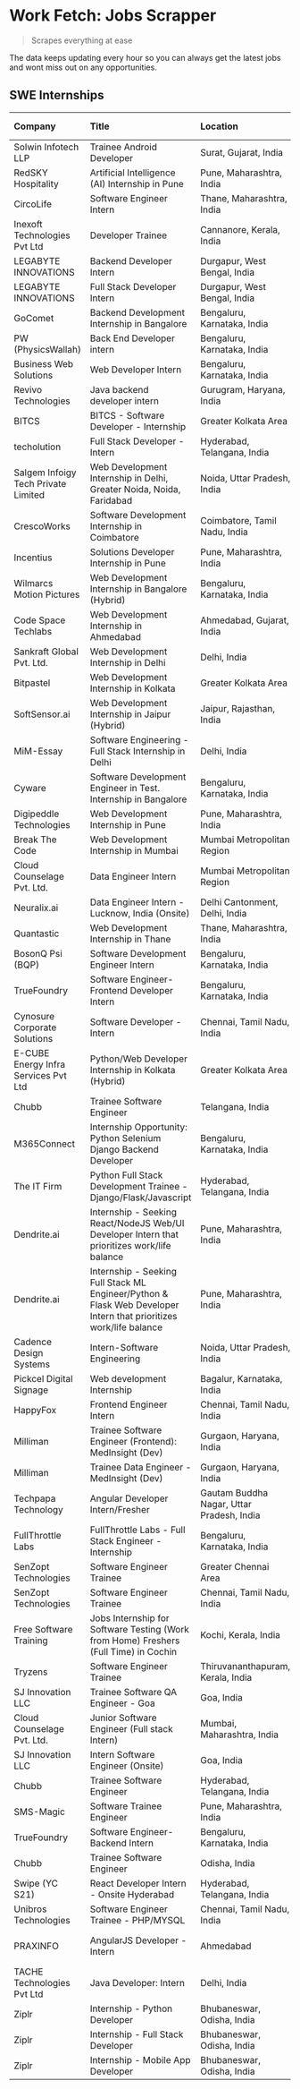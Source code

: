 # Work Fetch: Jobs Scrapper
> Scrapes everything at ease

The data keeps updating every hour so you can always get the latest jobs and wont miss out on any opportunities.

## SWE Internships
<!--START_SECTION:workfetch-->
| Company                              | Title                                                                                                              | Location                                  | Link                                                                                                                                                                                                                                                                                                                            | Date Posted   |
|:-------------------------------------|:-------------------------------------------------------------------------------------------------------------------|:------------------------------------------|:--------------------------------------------------------------------------------------------------------------------------------------------------------------------------------------------------------------------------------------------------------------------------------------------------------------------------------|:--------------|
| Solwin Infotech LLP                  | Trainee Android Developer                                                                                          | Surat, Gujarat, India                     | [Apply](https://in.linkedin.com/jobs/view/trainee-android-developer-at-solwin-infotech-llp-3909398018?refId=fH4I1KDIgOdO4uXLs6aZqw%3D%3D&trackingId=DI3KJhLLZvj6qNaOpbWDxA%3D%3D&position=3&pageNum=2&trk=public_jobs_jserp-result_search-card)                                                                                 | 2024-04-26    |
| RedSKY Hospitality                   | Artificial Intelligence (AI) Internship in Pune                                                                    | Pune, Maharashtra, India                  | [Apply](https://in.linkedin.com/jobs/view/artificial-intelligence-ai-internship-in-pune-at-redsky-hospitality-3911339766?refId=fH4I1KDIgOdO4uXLs6aZqw%3D%3D&trackingId=%2FVD7OFM1zJusycQGCDFyGA%3D%3D&position=15&pageNum=2&trk=public_jobs_jserp-result_search-card)                                                           | 2024-04-25    |
| CircoLife                            | Software Engineer Intern                                                                                           | Thane, Maharashtra, India                 | [Apply](https://in.linkedin.com/jobs/view/software-engineer-intern-at-circolife-3909114641?refId=Ztp3rzSebGTRQ7IY%2Fus9Hg%3D%3D&trackingId=tXb3fMtWVwFKBF3KTcSxGA%3D%3D&position=15&pageNum=3&trk=public_jobs_jserp-result_search-card)                                                                                         | 2024-04-25    |
| Inexoft Technologies Pvt Ltd         | Developer Trainee                                                                                                  | Cannanore, Kerala, India                  | [Apply](https://in.linkedin.com/jobs/view/developer-trainee-at-inexoft-technologies-pvt-ltd-3909033647?refId=Ztp3rzSebGTRQ7IY%2Fus9Hg%3D%3D&trackingId=lR4fUl0h39%2FQmv1EWANnsw%3D%3D&position=16&pageNum=3&trk=public_jobs_jserp-result_search-card)                                                                           | 2024-04-25    |
| LEGABYTE INNOVATIONS                 | Backend Developer Intern                                                                                           | Durgapur, West Bengal, India              | [Apply](https://in.linkedin.com/jobs/view/backend-developer-intern-at-legabyte-innovations-3909245013?refId=fH4I1KDIgOdO4uXLs6aZqw%3D%3D&trackingId=o4uxUOaLjyKeVNxNhSqNEg%3D%3D&position=6&pageNum=2&trk=public_jobs_jserp-result_search-card)                                                                                 | 2024-04-24    |
| LEGABYTE INNOVATIONS                 | Full Stack Developer Intern                                                                                        | Durgapur, West Bengal, India              | [Apply](https://in.linkedin.com/jobs/view/full-stack-developer-intern-at-legabyte-innovations-3909242720?refId=fH4I1KDIgOdO4uXLs6aZqw%3D%3D&trackingId=wP1Ke1DR18VwNLvEauQuZg%3D%3D&position=25&pageNum=2&trk=public_jobs_jserp-result_search-card)                                                                             | 2024-04-24    |
| GoComet                              | Backend Development Internship in Bangalore                                                                        | Bengaluru, Karnataka, India               | [Apply](https://in.linkedin.com/jobs/view/backend-development-internship-in-bangalore-at-gocomet-3908958124?refId=fH4I1KDIgOdO4uXLs6aZqw%3D%3D&trackingId=ozZc%2BJvhq8qN22qyMWxZ7w%3D%3D&position=5&pageNum=2&trk=public_jobs_jserp-result_search-card)                                                                         | 2024-04-23    |
| PW (PhysicsWallah)                   | Back End Developer intern                                                                                          | Bengaluru, Karnataka, India               | [Apply](https://in.linkedin.com/jobs/view/back-end-developer-intern-at-pw-physicswallah-3907293630?refId=hDKaLWCmPjBMcGzIj2MZEQ%3D%3D&trackingId=Q%2B8vwPJCIpT5O3jSguR6eA%3D%3D&position=19&pageNum=0&trk=public_jobs_jserp-result_search-card)                                                                                 | 2024-04-22    |
| Business Web Solutions               | Web Developer Intern                                                                                               | Bengaluru, Karnataka, India               | [Apply](https://in.linkedin.com/jobs/view/web-developer-intern-at-business-web-solutions-3906717928?refId=hDKaLWCmPjBMcGzIj2MZEQ%3D%3D&trackingId=eswXdzLRwUYoRtuiV0UG0g%3D%3D&position=14&pageNum=0&trk=public_jobs_jserp-result_search-card)                                                                                  | 2024-04-20    |
| Revivo Technologies                  | Java backend developer intern                                                                                      | Gurugram, Haryana, India                  | [Apply](https://in.linkedin.com/jobs/view/java-backend-developer-intern-at-revivo-technologies-3906034446?refId=hDKaLWCmPjBMcGzIj2MZEQ%3D%3D&trackingId=6S2oJ9s0oVta8brePnCm7g%3D%3D&position=23&pageNum=0&trk=public_jobs_jserp-result_search-card)                                                                            | 2024-04-19    |
| BITCS                                | BITCS - Software Developer - Internship                                                                            | Greater Kolkata Area                      | [Apply](https://in.linkedin.com/jobs/view/bitcs-software-developer-internship-at-bitcs-3902366844?refId=Ztp3rzSebGTRQ7IY%2Fus9Hg%3D%3D&trackingId=L8Dx5NbK%2BstL5xjUOOicIA%3D%3D&position=3&pageNum=3&trk=public_jobs_jserp-result_search-card)                                                                                 | 2024-04-19    |
| techolution                          | Full Stack Developer - Intern                                                                                      | Hyderabad, Telangana, India               | [Apply](https://in.linkedin.com/jobs/view/full-stack-developer-intern-at-techolution-3904814977?refId=hDKaLWCmPjBMcGzIj2MZEQ%3D%3D&trackingId=e6ezGY%2BuDYZzG8jgh33%2Bpw%3D%3D&position=22&pageNum=0&trk=public_jobs_jserp-result_search-card)                                                                                  | 2024-04-18    |
| Salgem Infoigy Tech Private Limited  | Web Development Internship in Delhi, Greater Noida, Noida, Faridabad                                               | Noida, Uttar Pradesh, India               | [Apply](https://in.linkedin.com/jobs/view/web-development-internship-in-delhi-greater-noida-noida-faridabad-at-salgem-infoigy-tech-private-limited-3905271536?refId=Ztp3rzSebGTRQ7IY%2Fus9Hg%3D%3D&trackingId=tJaGL8vFZtfUrmi%2FUyxzbQ%3D%3D&position=7&pageNum=3&trk=public_jobs_jserp-result_search-card)                     | 2024-04-18    |
| CrescoWorks                          | Software Development Internship in Coimbatore                                                                      | Coimbatore, Tamil Nadu, India             | [Apply](https://in.linkedin.com/jobs/view/software-development-internship-in-coimbatore-at-crescoworks-3904327953?refId=hDKaLWCmPjBMcGzIj2MZEQ%3D%3D&trackingId=GSXwPXpBeFnmo6UqbWuPUw%3D%3D&position=4&pageNum=0&trk=public_jobs_jserp-result_search-card)                                                                     | 2024-04-17    |
| Incentius                            | Solutions Developer Internship in Pune                                                                             | Pune, Maharashtra, India                  | [Apply](https://in.linkedin.com/jobs/view/solutions-developer-internship-in-pune-at-incentius-3904329499?refId=hDKaLWCmPjBMcGzIj2MZEQ%3D%3D&trackingId=u%2BQaTYCuV%2Fuuv0OMK3irDg%3D%3D&position=11&pageNum=0&trk=public_jobs_jserp-result_search-card)                                                                         | 2024-04-17    |
| Wilmarcs Motion Pictures             | Web Development Internship in Bangalore (Hybrid)                                                                   | Bengaluru, Karnataka, India               | [Apply](https://in.linkedin.com/jobs/view/web-development-internship-in-bangalore-hybrid-at-wilmarcs-motion-pictures-3904333111?refId=8DqTn0S7AFHYR0oMwrc7zw%3D%3D&trackingId=%2FUd6AFt4ox30Bpq5yfEiKw%3D%3D&position=2&pageNum=1&trk=public_jobs_jserp-result_search-card)                                                     | 2024-04-17    |
| Code Space Techlabs                  | Web Development Internship in Ahmedabad                                                                            | Ahmedabad, Gujarat, India                 | [Apply](https://in.linkedin.com/jobs/view/web-development-internship-in-ahmedabad-at-code-space-techlabs-3904326925?refId=fH4I1KDIgOdO4uXLs6aZqw%3D%3D&trackingId=%2BMV4wdYgVkdZbTyGiqbaGg%3D%3D&position=10&pageNum=2&trk=public_jobs_jserp-result_search-card)                                                                | 2024-04-17    |
| Sankraft Global Pvt. Ltd.            | Web Development Internship in Delhi                                                                                | Delhi, India                              | [Apply](https://in.linkedin.com/jobs/view/web-development-internship-in-delhi-at-sankraft-global-pvt-ltd-3904333078?refId=fH4I1KDIgOdO4uXLs6aZqw%3D%3D&trackingId=wVSGFLNuPItrnUKnwARfqw%3D%3D&position=17&pageNum=2&trk=public_jobs_jserp-result_search-card)                                                                  | 2024-04-17    |
| Bitpastel                            | Web Development Internship in Kolkata                                                                              | Greater Kolkata Area                      | [Apply](https://in.linkedin.com/jobs/view/web-development-internship-in-kolkata-at-bitpastel-3903194722?refId=8DqTn0S7AFHYR0oMwrc7zw%3D%3D&trackingId=8xBaVP%2FoX1AplPWdBvMPmQ%3D%3D&position=23&pageNum=1&trk=public_jobs_jserp-result_search-card)                                                                            | 2024-04-16    |
| SoftSensor.ai                        | Web Development Internship in Jaipur (Hybrid)                                                                      | Jaipur, Rajasthan, India                  | [Apply](https://in.linkedin.com/jobs/view/web-development-internship-in-jaipur-hybrid-at-softsensor-ai-3903196483?refId=Ztp3rzSebGTRQ7IY%2Fus9Hg%3D%3D&trackingId=O54G3hU1EZ9eCQFtpytQLA%3D%3D&position=20&pageNum=3&trk=public_jobs_jserp-result_search-card)                                                                  | 2024-04-16    |
| MiM-Essay                            | Software Engineering - Full Stack Internship in Delhi                                                              | Delhi, India                              | [Apply](https://in.linkedin.com/jobs/view/software-engineering-full-stack-internship-in-delhi-at-mim-essay-3901647332?refId=hDKaLWCmPjBMcGzIj2MZEQ%3D%3D&trackingId=DhkyMxzJtTiqwEhYVL%2BTRQ%3D%3D&position=15&pageNum=0&trk=public_jobs_jserp-result_search-card)                                                              | 2024-04-15    |
| Cyware                               | Software Development Engineer in Test. Internship in Bangalore                                                     | Bengaluru, Karnataka, India               | [Apply](https://in.linkedin.com/jobs/view/software-development-engineer-in-test-internship-in-bangalore-at-cyware-3899870294?refId=Ztp3rzSebGTRQ7IY%2Fus9Hg%3D%3D&trackingId=XlWsltdIXPYkymjLAqePPw%3D%3D&position=10&pageNum=3&trk=public_jobs_jserp-result_search-card)                                                       | 2024-04-14    |
| Digipeddle Technologies              | Web Development Internship in Pune                                                                                 | Pune, Maharashtra, India                  | [Apply](https://in.linkedin.com/jobs/view/web-development-internship-in-pune-at-digipeddle-technologies-3898605884?refId=8DqTn0S7AFHYR0oMwrc7zw%3D%3D&trackingId=1q829%2B8FU1edNzcxR%2FeS5Q%3D%3D&position=3&pageNum=1&trk=public_jobs_jserp-result_search-card)                                                                | 2024-04-13    |
| Break The Code                       | Web Development Internship in Mumbai                                                                               | Mumbai Metropolitan Region                | [Apply](https://in.linkedin.com/jobs/view/web-development-internship-in-mumbai-at-break-the-code-3898608695?refId=fH4I1KDIgOdO4uXLs6aZqw%3D%3D&trackingId=t4rDBbePSJ%2B2oI%2FoPZnbZA%3D%3D&position=20&pageNum=2&trk=public_jobs_jserp-result_search-card)                                                                      | 2024-04-13    |
| Cloud Counselage Pvt. Ltd.           | Data Engineer Intern                                                                                               | Mumbai Metropolitan Region                | [Apply](https://in.linkedin.com/jobs/view/data-engineer-intern-at-cloud-counselage-pvt-ltd-3892875231?refId=Ztp3rzSebGTRQ7IY%2Fus9Hg%3D%3D&trackingId=A%2FJlxkW1fYGKx6kIT38%2B%2Fg%3D%3D&position=24&pageNum=3&trk=public_jobs_jserp-result_search-card)                                                                        | 2024-04-11    |
| Neuralix.ai                          | Data Engineer Intern - Lucknow, India (Onsite)                                                                     | Delhi Cantonment, Delhi, India            | [Apply](https://in.linkedin.com/jobs/view/data-engineer-intern-lucknow-india-onsite-at-neuralix-ai-3890174001?refId=Ztp3rzSebGTRQ7IY%2Fus9Hg%3D%3D&trackingId=nOvGSwCkLKuNLlzMMNvUhw%3D%3D&position=8&pageNum=3&trk=public_jobs_jserp-result_search-card)                                                                       | 2024-04-09    |
| Quantastic                           | Web Development Internship in Thane                                                                                | Thane, Maharashtra, India                 | [Apply](https://in.linkedin.com/jobs/view/web-development-internship-in-thane-at-quantastic-3888221292?refId=8DqTn0S7AFHYR0oMwrc7zw%3D%3D&trackingId=VNQXX1%2BdgnnTFbU08YVc0g%3D%3D&position=22&pageNum=1&trk=public_jobs_jserp-result_search-card)                                                                             | 2024-04-08    |
| BosonQ Psi (BQP)                     | Software Development Engineer Intern                                                                               | Bengaluru, Karnataka, India               | [Apply](https://in.linkedin.com/jobs/view/software-development-engineer-intern-at-bosonq-psi-bqp-3888328596?refId=hDKaLWCmPjBMcGzIj2MZEQ%3D%3D&trackingId=3kFh3lwkJ07Q9xgMMC7zgg%3D%3D&position=20&pageNum=0&trk=public_jobs_jserp-result_search-card)                                                                          | 2024-04-06    |
| TrueFoundry                          | Software Engineer- Frontend Developer Intern                                                                       | Bengaluru, Karnataka, India               | [Apply](https://in.linkedin.com/jobs/view/software-engineer-frontend-developer-intern-at-truefoundry-3887320206?refId=hDKaLWCmPjBMcGzIj2MZEQ%3D%3D&trackingId=9EGm0v2W4dppIse%2BR%2FvF0g%3D%3D&position=9&pageNum=0&trk=public_jobs_jserp-result_search-card)                                                                   | 2024-04-05    |
| Cynosure Corporate Solutions         | Software Developer -Intern                                                                                         | Chennai, Tamil Nadu, India                | [Apply](https://in.linkedin.com/jobs/view/software-developer-intern-at-cynosure-corporate-solutions-3884767755?refId=hDKaLWCmPjBMcGzIj2MZEQ%3D%3D&trackingId=1hIYd9tfCKaKPIGUQcY9iw%3D%3D&position=13&pageNum=0&trk=public_jobs_jserp-result_search-card)                                                                       | 2024-04-04    |
| E-CUBE Energy Infra Services Pvt Ltd | Python/Web Developer Internship in Kolkata (Hybrid)                                                                | Greater Kolkata Area                      | [Apply](https://in.linkedin.com/jobs/view/python-web-developer-internship-in-kolkata-hybrid-at-e-cube-energy-infra-services-pvt-ltd-3882160442?refId=hDKaLWCmPjBMcGzIj2MZEQ%3D%3D&trackingId=07BnoMKxI7ZUdIwjkR7mxw%3D%3D&position=5&pageNum=0&trk=public_jobs_jserp-result_search-card)                                        | 2024-04-02    |
| Chubb                                | Trainee Software Engineer                                                                                          | Telangana, India                          | [Apply](https://in.linkedin.com/jobs/view/trainee-software-engineer-at-chubb-3909641440?refId=hDKaLWCmPjBMcGzIj2MZEQ%3D%3D&trackingId=IEbUIDeJGwAMpiQNANGhaw%3D%3D&position=12&pageNum=0&trk=public_jobs_jserp-result_search-card)                                                                                              | 2024-03-30    |
| M365Connect                          | Internship Opportunity: Python Selenium Django Backend Developer                                                   | Bengaluru, Karnataka, India               | [Apply](https://in.linkedin.com/jobs/view/internship-opportunity-python-selenium-django-backend-developer-at-m365connect-3868219387?refId=fH4I1KDIgOdO4uXLs6aZqw%3D%3D&trackingId=Qw3V5EU1xbpXB%2BWZ1e1eHQ%3D%3D&position=13&pageNum=2&trk=public_jobs_jserp-result_search-card)                                                | 2024-03-24    |
| The IT Firm                          | Python Full Stack Development Trainee - Django/Flask/Javascript                                                    | Hyderabad, Telangana, India               | [Apply](https://in.linkedin.com/jobs/view/python-full-stack-development-trainee-django-flask-javascript-at-the-it-firm-3864185812?refId=Ztp3rzSebGTRQ7IY%2Fus9Hg%3D%3D&trackingId=aoTxqT7xhER9tHn7kNuiLw%3D%3D&position=21&pageNum=3&trk=public_jobs_jserp-result_search-card)                                                  | 2024-03-22    |
| Dendrite.ai                          | Internship - Seeking React/NodeJS Web/UI Developer Intern that prioritizes work/life balance                       | Pune, Maharashtra, India                  | [Apply](https://in.linkedin.com/jobs/view/internship-seeking-react-nodejs-web-ui-developer-intern-that-prioritizes-work-life-balance-at-dendrite-ai-3853583200?refId=8DqTn0S7AFHYR0oMwrc7zw%3D%3D&trackingId=UiRBwxobR4FzapR0%2BrJSOQ%3D%3D&position=6&pageNum=1&trk=public_jobs_jserp-result_search-card)                      | 2024-03-12    |
| Dendrite.ai                          | Internship - Seeking Full Stack ML Engineer/Python & Flask Web Developer Intern that prioritizes work/life balance | Pune, Maharashtra, India                  | [Apply](https://in.linkedin.com/jobs/view/internship-seeking-full-stack-ml-engineer-python-flask-web-developer-intern-that-prioritizes-work-life-balance-at-dendrite-ai-3853583202?refId=fH4I1KDIgOdO4uXLs6aZqw%3D%3D&trackingId=tvf6sfoxL4LY0l4xsu%2Bd3w%3D%3D&position=12&pageNum=2&trk=public_jobs_jserp-result_search-card) | 2024-03-12    |
| Cadence Design Systems               | Intern-Software Engineering                                                                                        | Noida, Uttar Pradesh, India               | [Apply](https://in.linkedin.com/jobs/view/intern-software-engineering-at-cadence-design-systems-3794689056?refId=Ztp3rzSebGTRQ7IY%2Fus9Hg%3D%3D&trackingId=RwW67z8AG%2FxsNt4LgM5pXQ%3D%3D&position=2&pageNum=3&trk=public_jobs_jserp-result_search-card)                                                                        | 2024-03-09    |
| Pickcel Digital Signage              | Web development Internship                                                                                         | Bagalur, Karnataka, India                 | [Apply](https://in.linkedin.com/jobs/view/web-development-internship-at-pickcel-digital-signage-3849506118?refId=8DqTn0S7AFHYR0oMwrc7zw%3D%3D&trackingId=xF%2FaU04sQXNUzfGeuyAFFQ%3D%3D&position=20&pageNum=1&trk=public_jobs_jserp-result_search-card)                                                                         | 2024-03-08    |
| HappyFox                             | Frontend Engineer Intern                                                                                           | Chennai, Tamil Nadu, India                | [Apply](https://in.linkedin.com/jobs/view/frontend-engineer-intern-at-happyfox-3848357951?refId=8DqTn0S7AFHYR0oMwrc7zw%3D%3D&trackingId=%2Bzgno9NR63oR%2B70oEV3J2w%3D%3D&position=18&pageNum=1&trk=public_jobs_jserp-result_search-card)                                                                                        | 2024-03-07    |
| Milliman                             | Trainee Software Engineer (Frontend): MedInsight (Dev)                                                             | Gurgaon, Haryana, India                   | [Apply](https://in.linkedin.com/jobs/view/trainee-software-engineer-frontend-medinsight-dev-at-milliman-3792874280?refId=hDKaLWCmPjBMcGzIj2MZEQ%3D%3D&trackingId=SFhTj6ntb40sE7SAsCpspw%3D%3D&position=7&pageNum=0&trk=public_jobs_jserp-result_search-card)                                                                    | 2024-03-01    |
| Milliman                             | Trainee Data Engineer - MedInsight (Dev)                                                                           | Gurgaon, Haryana, India                   | [Apply](https://in.linkedin.com/jobs/view/trainee-data-engineer-medinsight-dev-at-milliman-3789275187?refId=fH4I1KDIgOdO4uXLs6aZqw%3D%3D&trackingId=pwoYkqIZ3khwnl8IANIkVg%3D%3D&position=23&pageNum=2&trk=public_jobs_jserp-result_search-card)                                                                                | 2024-02-23    |
| Techpapa Technology                  | Angular Developer Intern/Fresher                                                                                   | Gautam Buddha Nagar, Uttar Pradesh, India | [Apply](https://in.linkedin.com/jobs/view/angular-developer-intern-fresher-at-techpapa-technology-3834305862?refId=fH4I1KDIgOdO4uXLs6aZqw%3D%3D&trackingId=mcjycv%2FmTJ7QOOkbRH72Gg%3D%3D&position=4&pageNum=2&trk=public_jobs_jserp-result_search-card)                                                                        | 2024-02-20    |
| FullThrottle Labs                    | FullThrottle Labs - Full Stack Engineer - Internship                                                               | Bengaluru, Karnataka, India               | [Apply](https://in.linkedin.com/jobs/view/fullthrottle-labs-full-stack-engineer-internship-at-fullthrottle-labs-3829636016?refId=8DqTn0S7AFHYR0oMwrc7zw%3D%3D&trackingId=a05U9%2B9TzHcYynEX75lOpg%3D%3D&position=24&pageNum=1&trk=public_jobs_jserp-result_search-card)                                                         | 2024-02-17    |
| SenZopt Technologies                 | Software Engineer Trainee                                                                                          | Greater Chennai Area                      | [Apply](https://in.linkedin.com/jobs/view/software-engineer-trainee-at-senzopt-technologies-3827688781?refId=8DqTn0S7AFHYR0oMwrc7zw%3D%3D&trackingId=eX5RW%2BNz3l5B7XBmNLaHxA%3D%3D&position=4&pageNum=1&trk=public_jobs_jserp-result_search-card)                                                                              | 2024-02-12    |
| SenZopt Technologies                 | Software Engineer Trainee                                                                                          | Chennai, Tamil Nadu, India                | [Apply](https://in.linkedin.com/jobs/view/software-engineer-trainee-at-senzopt-technologies-3827686880?refId=8DqTn0S7AFHYR0oMwrc7zw%3D%3D&trackingId=b17OjZqOKgGAfJOrFMLw0Q%3D%3D&position=17&pageNum=1&trk=public_jobs_jserp-result_search-card)                                                                               | 2024-02-12    |
| Free Software Training               | Jobs Internship for Software Testing (Work from Home) Freshers (Full Time) in Cochin                               | Kochi, Kerala, India                      | [Apply](https://in.linkedin.com/jobs/view/jobs-internship-for-software-testing-work-from-home-freshers-full-time-in-cochin-at-free-software-training-3826557030?refId=Ztp3rzSebGTRQ7IY%2Fus9Hg%3D%3D&trackingId=%2B3waRblmbxlH5VmECADCCQ%3D%3D&position=5&pageNum=3&trk=public_jobs_jserp-result_search-card)                   | 2024-02-10    |
| Tryzens                              | Software Engineer Trainee                                                                                          | Thiruvananthapuram, Kerala, India         | [Apply](https://in.linkedin.com/jobs/view/software-engineer-trainee-at-tryzens-3809363491?refId=8DqTn0S7AFHYR0oMwrc7zw%3D%3D&trackingId=%2F3WEZhn0hU4XgwEBi%2BUlMQ%3D%3D&position=5&pageNum=1&trk=public_jobs_jserp-result_search-card)                                                                                         | 2024-01-18    |
| SJ Innovation LLC                    | Trainee Software QA Engineer - Goa                                                                                 | Goa, India                                | [Apply](https://in.linkedin.com/jobs/view/trainee-software-qa-engineer-goa-at-sj-innovation-llc-3804578231?refId=Ztp3rzSebGTRQ7IY%2Fus9Hg%3D%3D&trackingId=IXd1vb1wMi3E5r1TPDv4XA%3D%3D&position=17&pageNum=3&trk=public_jobs_jserp-result_search-card)                                                                         | 2024-01-18    |
| Cloud Counselage Pvt. Ltd.           | Junior Software Engineer (Full stack Intern)                                                                       | Mumbai, Maharashtra, India                | [Apply](https://in.linkedin.com/jobs/view/junior-software-engineer-full-stack-intern-at-cloud-counselage-pvt-ltd-3803132814?refId=hDKaLWCmPjBMcGzIj2MZEQ%3D%3D&trackingId=xgHqhYpiLu38YO%2BhLMcX3A%3D%3D&position=21&pageNum=0&trk=public_jobs_jserp-result_search-card)                                                        | 2024-01-11    |
| SJ Innovation LLC                    | Intern Software Engineer (Onsite)                                                                                  | Goa, India                                | [Apply](https://in.linkedin.com/jobs/view/intern-software-engineer-onsite-at-sj-innovation-llc-3799959011?refId=8DqTn0S7AFHYR0oMwrc7zw%3D%3D&trackingId=uk95qi3JHpJLOu5uLIEN7A%3D%3D&position=13&pageNum=1&trk=public_jobs_jserp-result_search-card)                                                                            | 2024-01-11    |
| Chubb                                | Trainee Software Engineer                                                                                          | Hyderabad, Telangana, India               | [Apply](https://in.linkedin.com/jobs/view/trainee-software-engineer-at-chubb-3811550279?refId=fH4I1KDIgOdO4uXLs6aZqw%3D%3D&trackingId=euJBqpNEXyyaJeDaRKz3lw%3D%3D&position=18&pageNum=2&trk=public_jobs_jserp-result_search-card)                                                                                              | 2023-12-28    |
| SMS-Magic                            | Software Trainee Engineer                                                                                          | Pune, Maharashtra, India                  | [Apply](https://in.linkedin.com/jobs/view/software-trainee-engineer-at-sms-magic-3761409781?refId=hDKaLWCmPjBMcGzIj2MZEQ%3D%3D&trackingId=dbgGEtrOfDCRIRc%2BZabf%2Fw%3D%3D&position=24&pageNum=0&trk=public_jobs_jserp-result_search-card)                                                                                      | 2023-11-16    |
| TrueFoundry                          | Software Engineer-Backend Intern                                                                                   | Bengaluru, Karnataka, India               | [Apply](https://in.linkedin.com/jobs/view/software-engineer-backend-intern-at-truefoundry-3779508170?refId=hDKaLWCmPjBMcGzIj2MZEQ%3D%3D&trackingId=4r87YfEF2P4EKIfW2usghw%3D%3D&position=25&pageNum=0&trk=public_jobs_jserp-result_search-card)                                                                                 | 2023-11-10    |
| Chubb                                | Trainee Software Engineer                                                                                          | Odisha, India                             | [Apply](https://in.linkedin.com/jobs/view/trainee-software-engineer-at-chubb-3756335100?refId=Ztp3rzSebGTRQ7IY%2Fus9Hg%3D%3D&trackingId=YnQSdxMgTDkLqrrzZVG26g%3D%3D&position=9&pageNum=3&trk=public_jobs_jserp-result_search-card)                                                                                             | 2023-11-02    |
| Swipe (YC S21)                       | React Developer Intern - Onsite Hyderabad                                                                          | Hyderabad, Telangana, India               | [Apply](https://in.linkedin.com/jobs/view/react-developer-intern-onsite-hyderabad-at-swipe-yc-s21-3737600089?refId=8DqTn0S7AFHYR0oMwrc7zw%3D%3D&trackingId=BZdXh%2Bj5ipmqFZ4lUf%2FHhg%3D%3D&position=9&pageNum=1&trk=public_jobs_jserp-result_search-card)                                                                      | 2023-10-13    |
| Unibros Technologies                 | Software Engineer Trainee - PHP/MYSQL                                                                              | Chennai, Tamil Nadu, India                | [Apply](https://in.linkedin.com/jobs/view/software-engineer-trainee-php-mysql-at-unibros-technologies-3656599241?refId=8DqTn0S7AFHYR0oMwrc7zw%3D%3D&trackingId=yaqb7LvMo2A5hGFZkt%2F2rg%3D%3D&position=7&pageNum=1&trk=public_jobs_jserp-result_search-card)                                                                    | 2023-06-12    |
| PRAXINFO                             | AngularJS Developer - Intern | Ahmedabad                                                                           | Ahmedabad, Gujarat, India                 | [Apply](https://in.linkedin.com/jobs/view/angularjs-developer-intern-ahmedabad-at-praxinfo-3656594961?refId=Ztp3rzSebGTRQ7IY%2Fus9Hg%3D%3D&trackingId=9AbLiH4dcXWLPw1C6HWArQ%3D%3D&position=11&pageNum=3&trk=public_jobs_jserp-result_search-card)                                                                              | 2023-06-12    |
| TACHE Technologies Pvt Ltd           | Java Developer: Intern                                                                                             | Delhi, India                              | [Apply](https://in.linkedin.com/jobs/view/java-developer-intern-at-tache-technologies-pvt-ltd-3627622735?refId=fH4I1KDIgOdO4uXLs6aZqw%3D%3D&trackingId=zPlT1Hnkkx3gF7IC%2BfL%2FJA%3D%3D&position=22&pageNum=2&trk=public_jobs_jserp-result_search-card)                                                                         | 2023-06-06    |
| Ziplr                                | Internship - Python Developer                                                                                      | Bhubaneswar, Odisha, India                | [Apply](https://in.linkedin.com/jobs/view/internship-python-developer-at-ziplr-3645677592?refId=fH4I1KDIgOdO4uXLs6aZqw%3D%3D&trackingId=ofktmBzVyILICEpG987p4A%3D%3D&position=9&pageNum=2&trk=public_jobs_jserp-result_search-card)                                                                                             | 2023-06-02    |
| Ziplr                                | Internship - Full Stack Developer                                                                                  | Bhubaneswar, Odisha, India                | [Apply](https://in.linkedin.com/jobs/view/internship-full-stack-developer-at-ziplr-3645675705?refId=fH4I1KDIgOdO4uXLs6aZqw%3D%3D&trackingId=77VuHydLljjLVAh2vkWu%2Fg%3D%3D&position=21&pageNum=2&trk=public_jobs_jserp-result_search-card)                                                                                      | 2023-06-02    |
| Ziplr                                | Internship - Mobile App Developer                                                                                  | Bhubaneswar, Odisha, India                | [Apply](https://in.linkedin.com/jobs/view/internship-mobile-app-developer-at-ziplr-3618474948?refId=Ztp3rzSebGTRQ7IY%2Fus9Hg%3D%3D&trackingId=%2BEtsEZjsjoLKXhzuH3dLzQ%3D%3D&position=25&pageNum=3&trk=public_jobs_jserp-result_search-card)                                                                                    | 2023-05-03    |
<!--END_SECTION:workfetch-->
